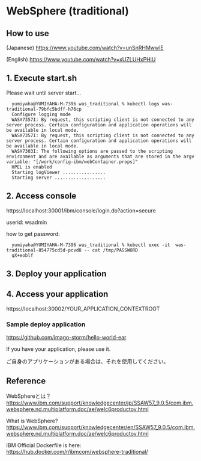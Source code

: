 # WebSphere (traditional)

## How to use
(Japanese) https://www.youtube.com/watch?v=unSnRHMwwlE

(English) https://www.youtube.com/watch?v=xUZLUHxPHlU

## 1. Execute start.sh
   
   Please wait until server start...
   
      yumiyaha@YUMIYAHA-M-7396 was_traditional % kubectl logs was-traditional-79bfc5bdff-h76cp
      Configure logging mode
      WASX7357I: By request, this scripting client is not connected to any server process. Certain configuration and application operations will be available in local mode.
      WASX7357I: By request, this scripting client is not connected to any server process. Certain configuration and application operations will be available in local mode.
      WASX7303I: The following options are passed to the scripting environment and are available as arguments that are stored in the argv variable: "[/work/config-ibm/webContainer.props]"
      HPEL is enabled
      Starting logViewer ................
      Starting server ...................

## 2. Access console 
https://localhost:30001/ibm/console/login.do?action=secure

userid: wsadmin

how to get password:


      yumiyaha@YUMIYAHA-M-7396 was_traditional % kubectl exec -it  was-traditional-854775cd5d-pcvd8 -- cat /tmp/PASSWORD
      qX+eoblf
      
      
## 3. Deploy your application

## 4. Access your application 
https://localhost:30002/YOUR_APPLICATION_CONTEXTROOT


### Sample deploy application
https://github.com/imago-storm/hello-world-ear

If you have your application, please use it.

ご自身のアプリケーションがある場合は、それを使用してください。


## Reference
WebSphereとは？
https://www.ibm.com/support/knowledgecenter/jp/SSAW57_9.0.5/com.ibm.websphere.nd.multiplatform.doc/ae/welc6productov.html

What is WebSphere?
https://www.ibm.com/support/knowledgecenter/en/SSAW57_9.0.5/com.ibm.websphere.nd.multiplatform.doc/ae/welc6productov.html

IBM Official Dockerfile is here: <br>
https://hub.docker.com/r/ibmcom/websphere-traditional/
